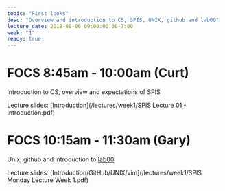 ```yaml
---
topic: "First looks"
desc: "Overview and introduction to CS, SPIS, UNIX, github and lab00"
lecture_date: 2018-08-06 09:00:00.00-7:00
week: "1"
ready: true
---
```


# FOCS 8:45am - 10:00am (Curt)
Introduction to CS, overview and expectations of SPIS

Lecture slides: [Introduction](/lectures/week1/SPIS Lecture 01 - Introduction.pdf)






# FOCS 10:15am - 11:30am (Gary)
Unix, github and introduction to [lab00](/lab/lab00/)

Lecture slides: [Introduction/GitHub/UNIX/vim](/lectures/week1/SPIS Monday Lecture Week 1.pdf)


